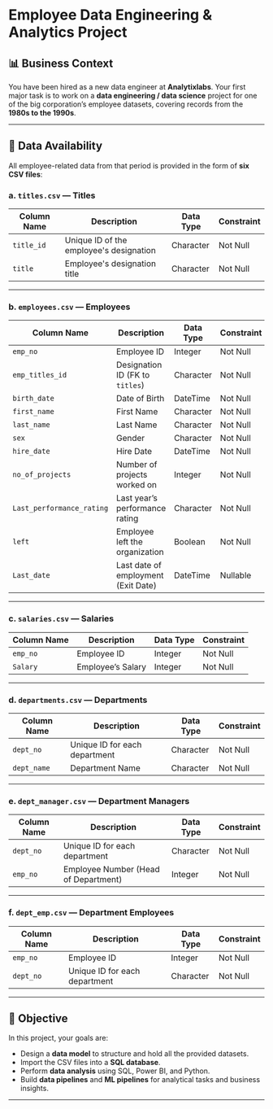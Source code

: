 # Employee Data Engineering & Analytics Project

## 📊 Business Context

You have been hired as a new data engineer at **Analytixlabs**. Your first major task is to work on a **data engineering / data science** project for one of the big corporation’s employee datasets, covering records from the **1980s to the 1990s**.

---

## 💾 Data Availability

All employee-related data from that period is provided in the form of **six CSV files**:

### a. `titles.csv` — Titles

| Column Name | Description                          | Data Type | Constraint |
|-------------|--------------------------------------|-----------|------------|
| `title_id`  | Unique ID of the employee's designation | Character | Not Null   |
| `title`     | Employee's designation title         | Character | Not Null   |

---

### b. `employees.csv` — Employees

| Column Name              | Description                           | Data Type | Constraint |
|---------------------------|---------------------------------------|-----------|------------|
| `emp_no`                  | Employee ID                          | Integer   | Not Null   |
| `emp_titles_id`           | Designation ID (FK to `titles`)      | Character | Not Null   |
| `birth_date`              | Date of Birth                        | DateTime  | Not Null   |
| `first_name`              | First Name                           | Character | Not Null   |
| `last_name`               | Last Name                            | Character | Not Null   |
| `sex`                     | Gender                               | Character | Not Null   |
| `hire_date`               | Hire Date                            | DateTime  | Not Null   |
| `no_of_projects`          | Number of projects worked on         | Integer   | Not Null   |
| `Last_performance_rating` | Last year’s performance rating       | Character | Not Null   |
| `left`                    | Employee left the organization       | Boolean   | Not Null   |
| `Last_date`               | Last date of employment (Exit Date)  | DateTime  | Nullable   |

---

### c. `salaries.csv` — Salaries

| Column Name | Description          | Data Type | Constraint |
|-------------|----------------------|-----------|------------|
| `emp_no`    | Employee ID          | Integer   | Not Null   |
| `Salary`    | Employee’s Salary    | Integer   | Not Null   |

---

### d. `departments.csv` — Departments

| Column Name | Description                | Data Type | Constraint |
|-------------|----------------------------|-----------|------------|
| `dept_no`   | Unique ID for each department | Character | Not Null   |
| `dept_name` | Department Name            | Character | Not Null   |

---

### e. `dept_manager.csv` — Department Managers

| Column Name | Description                            | Data Type | Constraint |
|-------------|----------------------------------------|-----------|------------|
| `dept_no`   | Unique ID for each department          | Character | Not Null   |
| `emp_no`    | Employee Number (Head of Department)   | Integer   | Not Null   |

---

### f. `dept_emp.csv` — Department Employees

| Column Name | Description                | Data Type | Constraint |
|-------------|----------------------------|-----------|------------|
| `emp_no`    | Employee ID                | Integer   | Not Null   |
| `dept_no`   | Unique ID for each department | Character | Not Null   |

---

## 🎯 Objective

In this project, your goals are:

- Design a **data model** to structure and hold all the provided datasets.
- Import the CSV files into a **SQL database**.
- Perform **data analysis** using SQL, Power BI, and Python.
- Build **data pipelines** and **ML pipelines** for analytical tasks and business insights.

---
